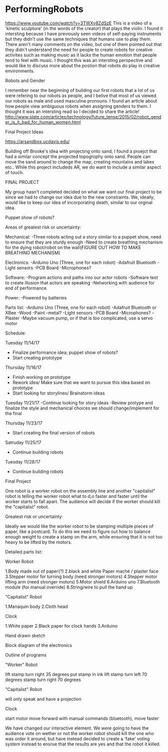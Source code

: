 # PerformingRobots

https://www.youtube.com/watch?v=3TWXy8ZdSzE
This is a video of a 'kinetic sculpture' (in the words of the creator) that plays the violin. I found it intersting because I have previously seen videos of self-paying instruments but they didn't use the same techniques that humans use to play them. There aren't many comments on the video, but one of them pointed out that they didn't understand the need for people to create robots for creative activites such as making music as it lacks the human emotion that people tend to feel with music. I thought this was an intersting perspective and would like to discuss more about the postion that robots do play in creative environments.






Robots and Gender

I remember near the beginning of building our first robots that a lot of us were refering to our robots as people, and I 
belive that most of us viewed our robots as male and used masculine pronouns. I found an article about how people view 
ambiguous robots when assigning genders to them. I thought it was an intersting read so I decided to share the article!
http://www.slate.com/articles/technology/future_tense/2015/02/robot_gender_is_it_bad_for_human_women.html







Final Project Ideas

https://arsandbox.ucdavis.edu/

Building off Brooke's idea with projecting onto sand, I found a proejct that had a similar concept the projected topogrophy onto sand. People can move the sand around to change the map, creating mountains and lakes etc.. While this project includeds AR, we do want to include a similar aspect of touch. 






FINAL PROJECT 


My group hasn't completed decided on what we want our final project to be since we had to change our idea due to the new constraints. We, ideally, would like to keep our idea of incorporating death, similar to our orginal idea. 

Puppet show of robots?

Areas of greatest risk or uncertainty:
  
Mechanical:
-Three robots acting out a story similar to a puppet show, need to ensure that they are sturdy enough
-Need to create breathing mechanism for the dying robot/robot on the wall(FIGURE OUT HOW TO MAKE BREATHING MECHANISM)

Electronics:
-Arduino Uno (Three, one for each robot)
-Adafruit Bluetooth
-Light sensors
-PCB Board 
-Microphones?

Software:
-Program actions and paths into our actor robots
-Software text to create illusion that actors are speaking
-Networking with audience for end of performance 

Power:
-Powered by batteries

Parts list:
-Arduino Uno (Three, one for each robot)
-Adafruit Bluetooth or XBee
-Wood
-Paint
-metal?
-Light sensors
-PCB Board 
-Microphones?
-Plaster
-Maybe vacuum pump, or if that is too complicated, use a servo motor 

Schedule:

Tuesday 11/14/17
- Finalize performance idea; puppet show of robots?
- Start creating prototype

Thursday 11/16/17
- Finish working on prototype
- Rework idea/ Make sure that we want to pursue this idea based on prototype
- Start looking for storylines/ Brainstorm ideas

Tuesday 11/21/17
-Continue looking for story ideas
-Review protype and finalize the style and mechanical choices we should change/implement for the final 

Thursday 11/23/17 
- Start creating the final version of robots

Satruday 11/25/17
- Continue building robots

Tuesday 11/28/17
- Continue building robots

Final Project

One robot is a worker robot on the assembly line and another "capitalist" robot is telling the worker robot what to d,o faster and faster until the worker starts to fall apart. The audience will decide if the worker should kill the "capitalist" robot.

Greatest risk or uncertainty:

Ideally we would like the worker robot to be stamping multiple pieces of paper, like a postcard. To do this we need to figure out how to balance enough weight to create a stamp on the arm, while ensuring that it is not too heavy to be lifted by the motors.

Detailed parts list:

Worker Robot

1.Body made out of paper(?)
2.black and white Paper maché / plaster face
3.Stepper motor for turning body (need stronger motors)
4.Stepper motor lifting arm (need stronger motors)
5.Motor shield
6.Arduino uno 
7.Bluetooth module (for manual override)
8.String/wire to pull the hand up

"Capitalist" Robot

1.Manaquin body
2.Cloth head

Clock

1.White paper
2.Black paper for clock hands
3.Arduino 


Hand drawn sketch


Block diagram of the electronics

Outline of programs

"Worker" Robot

lift stamp
turn right 35 degrees
put stamp in ink
lift stamp
turn left 70 degrees
stamp
turn right 70 degrees

"Capitalist" Robot

will only speak and have a projection

Clock

start motor
move forward
with manual commands (bluetooth), move faster


We have changed our interactive element. We were going to have the audience vote on wether or not the worker robot should kill the one who was order it around, but have instead decided to create a 'fake' voting system instead to ensrue that the results are yes and that the robot it killed.














